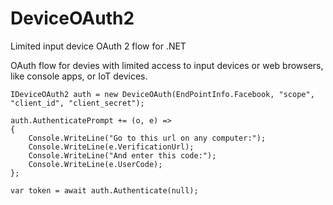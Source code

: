 # DeviceOAuth2
Limited input device OAuth 2 flow for .NET

OAuth flow for devies with limited access to input devices or web browsers, like console apps, or IoT devices.

    IDeviceOAuth2 auth = new DeviceOAuth(EndPointInfo.Facebook, "scope", "client_id", "client_secret");

    auth.AuthenticatePrompt += (o, e) =>
    {
        Console.WriteLine("Go to this url on any computer:");
        Console.WriteLine(e.VerificationUrl);
        Console.WriteLine("And enter this code:");
        Console.WriteLine(e.UserCode);
    };

    var token = await auth.Authenticate(null);

    
